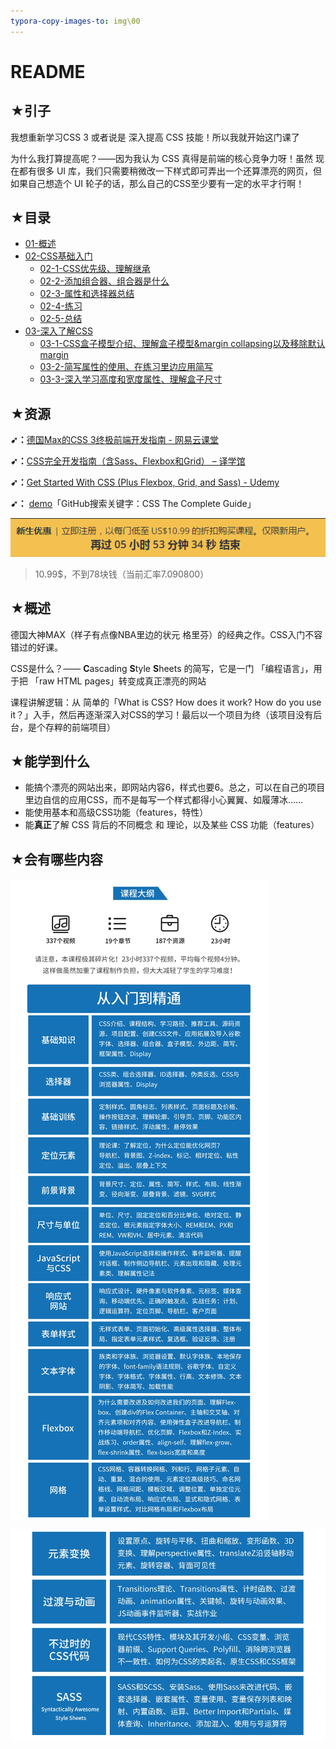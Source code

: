 ```yaml
---
typora-copy-images-to: img\00
---
```


# README

## ★引子

我想重新学习CSS 3 或者说是 深入提高 CSS 技能！所以我就开始这门课了

为什么我打算提高呢？——因为我认为 CSS 真得是前端的核心竞争力呀！虽然 现在都有很多 UI 库，我们只需要稍微改一下样式即可弄出一个还算漂亮的网页，但如果自己想造个 UI 轮子的话，那么自己的CSS至少要有一定的水平才行啊！

## ★目录

- [01-概述](./01-概述)
- [02-CSS基础入门](./02-the-basics)
  - [02-1-CSS优先级、理解继承](./02-1.md)
  - [02-2-添加组合器、组合器是什么](./02-2.md)
  - [02-3-属性和选择器总结](./02-3.md)
  - [02-4-练习](./02-4.md)
  - [02-5-总结](./02-5.md)
- [03-深入了解CSS](./03.md)
  - [03-1-CSS盒子模型介绍、理解盒子模型&margin collapsing以及移除默认margin](./03-1.md)
  - [03-2-简写属性的使用、在练习里边应用简写](./03-2.md)
  - [03-3-深入学习高度和宽度属性、理解盒子尺寸](./03-3.md)

## ★资源

**➹：**[德国Max的CSS 3终极前端开发指南 - 网易云课堂](https://study.163.com/course/introduction.htm?courseId=1208941848#/courseDetail?tab=1)

**➹：**[CSS完全开发指南（含Sass、Flexbox和Grid） – 译学馆](https://www.yxgapp.com/product/css-the-complete-guide-incl-flexbox-grid-and-sass/)

**➹：**[Get Started With CSS (Plus Flexbox, Grid, and Sass) - Udemy](https://www.udemy.com/course/css-the-complete-guide-incl-flexbox-grid-sass/)

**➹：** [demo](https://github.com/ppambler/CSS---The-Complete-Guide-incl.-Flexbox-Grid-and-Sass-)「GitHub搜索关键字：CSS The Complete Guide」

![1569172942302](img/00/1569172942302.png)

> 10.99$，不到78块钱（当前汇率7.090800）

## ★概述

德国大神MAX（样子有点像NBA里边的状元 格里芬）的经典之作。CSS入门不容错过的好课。

CSS是什么？—— **C**ascading **S**tyle **S**heets 的简写，它是一门 「编程语言」，用于把 「raw HTML pages」转变成真正漂亮的网站

课程讲解逻辑：从 简单的「What is CSS? How does it work? How do you use it？」入手，然后再逐渐深入对CSS的学习！最后以一个项目为终（该项目没有后台，是个存粹的前端项目）

## ★能学到什么

- 能搞个漂亮的网站出来，即网站内容6，样式也要6。总之，可以在自己的项目里边自信的应用CSS，而不是每写一个样式都得小心翼翼、如履薄冰……
- 能使用基本和高级CSS功能（features，特性）
- 能**真正**了解 CSS 背后的不同概念 和  理论，以及某些 CSS 功能（features）

## ★会有哪些内容

![img](img/00/dc6f449ed561497eb0827cece56a27f6.webp)

![1569172106630](img/00/1569172106630.png)



